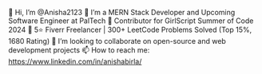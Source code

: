 👋 Hi, I’m @Anisha2123
👀 I’m a MERN Stack Developer and Upcoming Software Engineer at PalTech
🌱 Contributor for GirlScript Summer of Code 2024
💼 5⭐ Fiverr Freelancer | 300+ LeetCode Problems Solved (Top 15%, 1680 Rating)
💞️ I’m looking to collaborate on open-source and web development projects
📫 How to reach me: https://www.linkedin.com/in/anishabirla/

<!---
Anisha2123/Anisha2123 is a ✨ special ✨ repository because its `README.md` (this file) appears on your GitHub profile.
You can click the Preview link to take a look at your changes.
--->
